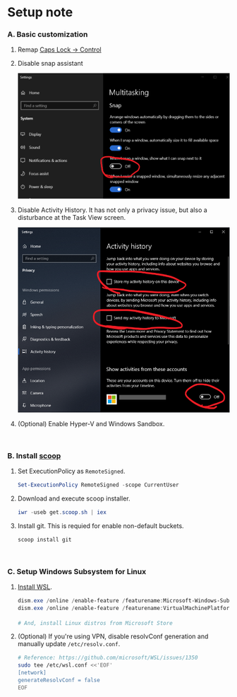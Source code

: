 Setup note
========
### A. Basic customization
1.  Remap [Caps Lock → Control](https://gist.github.com/simnalamburt/90965dcb09cec6b82320/raw/58a9f61143273d5226be352d2c29ecf738e5bffd/capslock-to-control.reg)

1.  Disable snap assistant

    <img width=500 src="https://raw.githubusercontent.com/simnalamburt/i/master/.dotfiles/disable-snap-assist.png">

1.  Disable Activity History. It has not only a privacy issue, but also a disturbance at the Task View screen.

    <img width=500 src="https://raw.githubusercontent.com/simnalamburt/i/master/.dotfiles/disable-activity-history.png">

1.  (Optional) Enable Hyper-V and Windows Sandbox.

<br>

### B. Install [scoop](https://scoop.sh/)
1.  Set ExecutionPolicy as `RemoteSigned`.

    ```powershell
    Set-ExecutionPolicy RemoteSigned -scope CurrentUser
    ```

1.  Download and execute scoop installer.

    ```powershell
    iwr -useb get.scoop.sh | iex
    ```

1.  Install git. This is requied for enable non-default buckets.

    ```powershell
    scoop install git
    ```

<br>

### C. Setup Windows Subsystem for Linux
1.  [Install WSL](https://docs.microsoft.com/en-us/windows/wsl/install-win10).

    ```powershell
    dism.exe /online /enable-feature /featurename:Microsoft-Windows-Subsystem-Linux /all /norestart
    dism.exe /online /enable-feature /featurename:VirtualMachinePlatform /all /norestart

    # And, install Linux distros from Microsoft Store
    ```

1.  (Optional) If you're using VPN, disable resolvConf generation and manually
    update `/etc/resolv.conf`.

    ```bash
    # Reference: https://github.com/microsoft/WSL/issues/1350
    sudo tee /etc/wsl.conf <<'EOF'
    [network]
    generateResolvConf = false
    EOF
    ```
